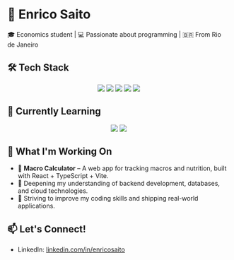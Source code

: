 # 🚀 Enrico Saito  

🎓 Economics student | 💻 Passionate about programming | 🇧🇷 From Rio de Janeiro

## 🛠 Tech Stack  

<p align="center">
  <img src="https://img.shields.io/badge/Python-3776AB?style=for-the-badge&logo=python&logoColor=white" />
  <img src="https://img.shields.io/badge/JavaScript-F7DF1E?style=for-the-badge&logo=javascript&logoColor=black" />
  <img src="https://img.shields.io/badge/TypeScript-3178C6?style=for-the-badge&logo=typescript&logoColor=white" />
  <img src="https://img.shields.io/badge/React-61DAFB?style=for-the-badge&logo=react&logoColor=black" />
  <img src="https://img.shields.io/badge/MySQL-4479A1?style=for-the-badge&logo=mysql&logoColor=white" />
</p>

## 🌱 Currently Learning  

<p align="center">
  <img src="https://img.shields.io/badge/Golang-00ADD8?style=for-the-badge&logo=go&logoColor=white" />
  <img src="https://img.shields.io/badge/Node.js-339933?style=for-the-badge&logo=nodedotjs&logoColor=white" />
</p>

## 🔨 What I'm Working On  

- 🚧 **Macro Calculator** – A web app for tracking macros and nutrition, built with React + TypeScript + Vite.  
- 📖 Deepening my understanding of backend development, databases, and cloud technologies.  
- 🎯 Striving to improve my coding skills and shipping real-world applications.  

## 📫 Let's Connect!  

- LinkedIn: [linkedin.com/in/enricosaito](https://www.linkedin.com/in/enricosaito)
